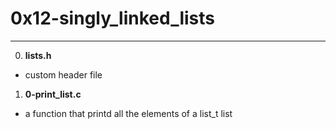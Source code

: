 # 0x12-singly_linked_lists
---

0. **lists.h**
- custom header file

1. **0-print_list.c**
- a function that printd all the elements of a list_t list

